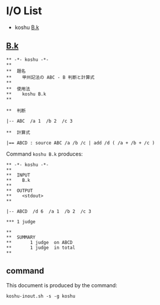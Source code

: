 # I/O List

- koshu [B.k](#bk)



## [B.k](B.k)

```
** -*- koshu -*-
**
**  題名
**    甲州記法の ABC - B 判断と計算式
**
**  使用法
**    koshu B.k
**

**  判断

|-- ABC  /a 1  /b 2  /c 3

**  計算式

|== ABCD : source ABC /a /b /c | add /d ( /a + /b + /c )

```

Command `koshu B.k` produces:

```
** -*- koshu -*-
**
**  INPUT
**    B.k
**
**  OUTPUT
**    <stdout>
**

|-- ABCD  /d 6  /a 1  /b 2  /c 3

*** 1 judge 

**
**  SUMMARY
**       1 judge  on ABCD
**       1 judge  in total
**
```



## command

This document is produced by the command:

```
koshu-inout.sh -s -g koshu
```
